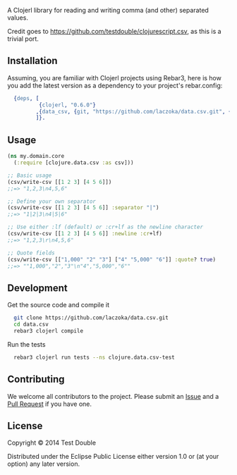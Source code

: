 A Clojerl library for reading and writing comma (and other) separated values.

Credit goes to https://github.com/testdouble/clojurescript.csv, as this is a trivial port.

## Installation

Assuming, you are familiar with Clojerl projects using Rebar3, here is how you add the latest version as a dependency to your project's rebar.config:
```erlang
  {deps, [
          {clojerl, "0.6.0"}
         ,{data_csv, {git, "https://github.com/laczoka/data.csv.git", {branch, "master"}}}
         ]}.
```

## Usage

```clojure
(ns my.domain.core
  (:require [clojure.data.csv :as csv]))

;; Basic usage
(csv/write-csv [[1 2 3] [4 5 6]])
;;=> "1,2,3\n4,5,6"

;; Define your own separator
(csv/write-csv [[1 2 3] [4 5 6]] :separator "|")
;;=> "1|2|3\n4|5|6"

;; Use either :lf (default) or :cr+lf as the newline character
(csv/write-csv [[1 2 3] [4 5 6]] :newline :cr+lf)
;;=> "1,2,3\r\n4,5,6"

;; Quote fields
(csv/write-csv [["1,000" "2" "3"] ["4" "5,000" "6"]] :quote? true)
;;=> ""1,000","2","3"\n"4","5,000","6""
```

## Development

Get the source code and compile it

```bash
  git clone https://github.com/laczoka/data.csv.git
  cd data.csv
  rebar3 clojerl compile
```

Run the tests

```bash
  rebar3 clojerl run tests --ns clojure.data.csv-test
```

## Contributing

We welcome all contributors to the project. Please submit an [Issue](https://github.com/laczoka/data.csv/issues)
and a
[Pull Request](https://github.com/laczoka/data.csv/pulls)
if you have one.

## License

Copyright © 2014 Test Double

Distributed under the Eclipse Public License either version 1.0 or (at
your option) any later version.
